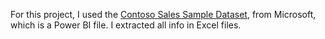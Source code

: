 For this project, I used the [Contoso Sales Sample Dataset](https://www.microsoft.com/en-us/download/details.aspx?id=46801), from Microsoft, which is a Power BI file. I extracted all info in Excel files.
